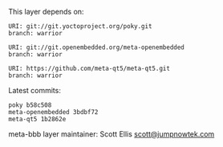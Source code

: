 This layer depends on:

    URI: git://git.yoctoproject.org/poky.git
    branch: warrior

    URI: git://git.openembedded.org/meta-openembedded
    branch: warrior

    URI: https://github.com/meta-qt5/meta-qt5.git
    branch: warrior

Latest commits:

    poky b58c508
    meta-openembedded 3bdbf72
    meta-qt5 1b2862e

meta-bbb layer maintainer: Scott Ellis <scott@jumpnowtek.com>
